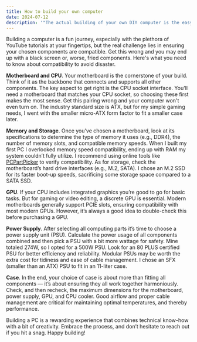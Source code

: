 ```yaml
---
title: How to build your own computer
date: 2024-07-12
description: '"The actual building of your own DIY computer is the easy part. The hard part is picking parts that are all compatible with each other."'
---
```

Building a computer is a fun journey, especially with the plethora of YouTube tutorials at your fingertips, but the real challenge lies in ensuring your chosen components are compatible. Get this wrong and you may end up with a black screen or, worse, fried components. Here's what you need to know about compatibility to avoid disaster.

**Motherboard and CPU**. Your motherboard is the cornerstone of your build. Think of it as the backbone that connects and supports all other components. The key aspect to get right is the CPU socket interface. You'll need a motherboard that matches your CPU socket, so choosing these first makes the most sense. Get this pairing wrong and your computer won't even turn on. The industry standard size is ATX, but for my simple gaming needs, I went with the smaller micro-ATX form factor to fit a smaller case later.

**Memory and Storage**. Once you’ve chosen a motherboard, look at its specifications to determine the type of memory it uses (e.g., DDR4), the number of memory slots, and compatible memory speeds. When I built my first PC I overlooked memory speed compatibility, ending up with RAM my system couldn’t fully utilize. I recommend using online tools like [PCPartPicker](https://pcpartpicker.com/list/) to verify compatibility. As for storage, check the motherboard’s hard drive interfaces (e.g., M.2, SATA). I chose an M.2 SSD for its faster boot-up speeds, sacrificing some storage space compared to a SATA SSD.

**GPU**. If your CPU includes integrated graphics you’re good to go for basic tasks. But for gaming or video editing, a discrete GPU is essential. Modern motherboards generally support PCIE slots, ensuring compatibility with most modern GPUs. However, it’s always a good idea to double-check this before purchasing a GPU.

**Power Supply**. After selecting all computing parts it’s time to choose a power supply unit (PSU). Calculate the power usage of all components combined and then pick a PSU with a bit more wattage for safety. Mine totaled 274W, so I opted for a 500W PSU. Look for an 80 PLUS certified PSU for better efficiency and reliability. Modular PSUs may be worth the extra cost for tidiness and ease of cable management. I chose an SFX (smaller than an ATX) PSU to fit in an 11-liter case.

**Case**. In the end, your choice of case is about more than fitting all components — it’s about ensuring they all work together harmoniously. Check, and then recheck, the maximum dimensions for the motherboard, power supply, GPU, and CPU cooler. Good airflow and proper cable management are critical for maintaining optimal temperatures, and thereby performance.

Building a PC is a rewarding experience that combines technical know-how with a bit of creativity. Embrace the process, and don’t hesitate to reach out if you hit a snag. Happy building!
